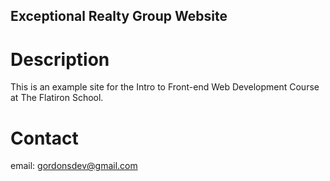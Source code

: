 Exceptional Realty Group Website
---

# Description

This is an example site for the Intro to Front-end Web Development Course at The Flatiron School.

# Contact

email: gordonsdev@gmail.com